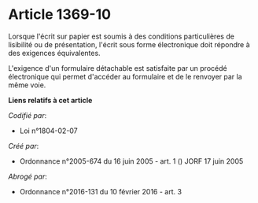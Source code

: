 # Article 1369-10

Lorsque l'écrit sur papier est soumis à des conditions particulières de lisibilité ou de présentation, l'écrit sous forme
électronique doit répondre à des exigences équivalentes.

L'exigence d'un formulaire détachable est satisfaite par un procédé électronique qui permet d'accéder au formulaire et de le
renvoyer par la même voie.

**Liens relatifs à cet article**

_Codifié par_:

  - Loi n°1804-02-07

_Créé par_:

  - Ordonnance n°2005-674 du 16 juin 2005 - art. 1 () JORF 17 juin 2005

_Abrogé par_:

  - Ordonnance n°2016-131 du 10 février 2016 - art. 3

